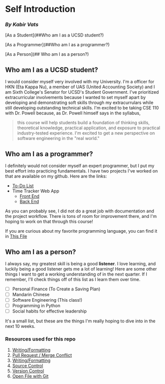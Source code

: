 # Self Introduction
### *By Kabir Vats*

[As a Student](##Who am I as a UCSD student?)

[As a Programmer](##Who am I as a programmer?)

[As a Person](## Who am I as a person?)


## Who am I as a UCSD student?

I would consider myself very involved with my University. I'm a officer for HKN (Eta Kappa Nu), a member of UAS (United Accounting Society) and I am Sixth College's Senator for UCSD's Student Government. I've prioritized extracurricular involvements because I wanted to set myself apart by developing and demonstrating soft skills through my extracurrulars while still developing outstanding technical skills. I'm excited to be taking CSE 110 with Dr. Powell because, as Dr. Powell himself says in the syllabus,
> this course will help students build a foundation of thinking skills, theoretical knowledge, practical application, and exposure to practical industry-tested experience.
I'm excited to get a new perspective on software engineering in the "real world."

## Who am I as a programmer?

I definitely would not consider myself an expert programmer, but I put my best effort into practicing fundamentals. I have two projects I've worked on that are available on my github. Here are the links:

* [To-Do List](https://github.com/kabir-vats/flow-control)
* Time Tracker Web App
  * [Front End](https://github.com/kabir-vats/TimeTrackerReact)
  * [Back End](https://github.com/kabir-vats/TimeTrackerAPI)

As you can probably see, I did not do a great job with documentation and the project workflow. There is tons of room for improvement there, and I'm hoping to work on that through this course!

If you are curious about my favorite programming language, you can find it in [This File](./README.md)

## Who am I as a person?

I always say, my greatest skill is being a good **listener**. I love learning, and luckily being a good listener gets me a lot of learning! Here are some other things I want to get a working understanding of in the next quarter. If I remember, I'll check things off of this list as I learn them over time.

- [ ] Personal Finance (To Create a Saving Plan)
- [ ] Mandarin Chinese
- [ ] Software Engineering (This class!)
- [ ] Programming in Python
- [ ] Social habits for effective leadership

It's a small list, but these are the things I'm really hoping to dive into in the next 10 weeks.

### Resources used for this repo

1. [Writing/Formatting](https://docs.github.com/en/get-started/writing-on-github/getting-started-with-writing-and-formatting-on-github/basic-writing-and-formatting-syntax)
2. [Pull Request / Merge Conflict](https://docs.github.com/en/pull-requests/collaborating-with-pull-requests/addressing-merge-conflicts/resolving-a-merge-conflict-on-github)
3. [Writing/Formatting](https://docs.github.com/en/get-started/writing-on-github/getting-started-with-writing-and-formatting-on-github/basic-writing-and-formatting-syntax)
4. [Source Control](https://code.visualstudio.com/docs/sourcecontrol/overview#_git-support)
5. [Version Control](http://guides.beanstalkapp.com/version-control/common-git-commands.html)
6. [Open File with Git](https://stackoverflow.com/questions/13888223/command-to-open-file-with-git)
